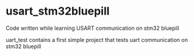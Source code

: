# usart_stm32bluepill
Code written while learning USART communication on stm32 bluepill

uart_test contains a first simple project that tests uart communication on stm32 bluepill
